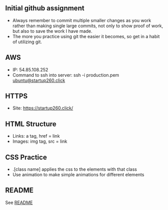 ## Initial github assignment
- Always remember to commit multiple smaller changes as you work rather than making single large commits, not only to show proof of work, but also to save the work I have made.
- The more you practice using git the easier it becomes, so get in a habit of utilizing git.

## AWS
- IP: 54.85.108.252
- Command to ssh into server: ssh -i production.pem ubuntu@startup260.click

## HTTPS
- Site: https://startup260.click/

## HTML Structure
- Links: a tag, href = link
- Images: img tag, src = link

## CSS Practice
- .[class name] applies the css to the elements with that class
- Use animation to make simple animations for different elements


## README
See [README](README.md)
